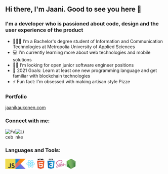 ## Hi there, I'm Jaani. Good to see you here 👋

### I'm a developer who is passioned about code, design and the user experience of the product
- 👨🏼‍🎓 I’m a Bachelor's degree student of Information and Communication Technologies at Metropolia University of Applied Sciences
- 💻 I’m currently learning more about web technologies and mobile solutions
- 🕵🏼 I’m looking for open junior software engineer positions
- 💪 2021 Goals: Learn at least one new programming language and get familiar with blockchain technologies
- ⚡ Fun fact: I'm obsessed with making artisan style Pizze

### Portfolio
[jaanikaukonen.com](jaanikaukonen.com)

### Connect with me:
[<img align="left" alt="Facebook" height="32" width="32" src="https://facebookbrand.com/wp-content/uploads/2019/04/f_logo_RGB-Hex-Blue_512.png?w=512&h=512" />][facebook]
[<img align="left" alt="LinkedIn" height="32" width="32" src="https://content.linkedin.com/content/dam/me/business/en-us/amp/brand-site/v2/bg/LI-Bug.svg.original.svg" />][linkedin]
                                                                                                                              
<br />
<br />

### Languages and Tools:
<img align="left" alt="Javascript" height="32" width="32" src="https://raw.githubusercontent.com/github/explore/80688e429a7d4ef2fca1e82350fe8e3517d3494d/topics/javascript/javascript.png" />
<img align="left" alt="Kotlin" height="32" width="32" src="https://raw.githubusercontent.com/github/explore/80688e429a7d4ef2fca1e82350fe8e3517d3494d/topics/kotlin/kotlin.png" />
<img align="left" alt="React Native" height="32" width="32" src="https://raw.githubusercontent.com/github/explore/80688e429a7d4ef2fca1e82350fe8e3517d3494d/topics/react-native/react-native.png" />
<img align="left" alt="HTML5" height="32" width="32" src="https://raw.githubusercontent.com/github/explore/80688e429a7d4ef2fca1e82350fe8e3517d3494d/topics/html/html.png" />
<img align="left" alt="CSS" height="32" width="32" src="https://raw.githubusercontent.com/github/explore/80688e429a7d4ef2fca1e82350fe8e3517d3494d/topics/css/css.png" />
<img align="left" alt="Sass" height="32" width="32" src="https://raw.githubusercontent.com/github/explore/80688e429a7d4ef2fca1e82350fe8e3517d3494d/topics/sass/sass.png" />
<img align="left" alt="Node.js" height="32" width="32" src="https://raw.githubusercontent.com/github/explore/80688e429a7d4ef2fca1e82350fe8e3517d3494d/topics/nodejs/nodejs.png" />


[facebook]: https://www.facebook.com/jaani.kaukonen.5/
[linkedin]: https://www.linkedin.com/in/jaani-kaukonen-4a75031b9
